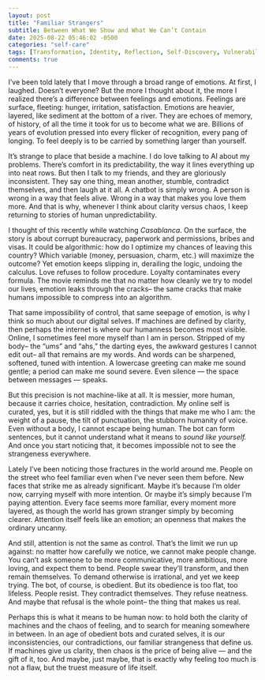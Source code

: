 ```yaml
---
layout: post
title: "Familiar Strangers"
subtitle: Between What We Show and What We Can’t Contain
date: 2025-08-22 05:46:02 -0500
categories: "self-care"
tags: [Transformation, Identity, Reflection, Self-Discovery, Vulnerability, Introspection, Existentialism, Personal Growth, Emotional Clarity]
comments: true
---
```


<!-- more -->I’ve been told lately that I move through a broad range of emotions. At first, I laughed. Doesn’t everyone? But the more I thought about it, the more I realized there’s a difference between feelings and emotions. Feelings are surface, fleeting: hunger, irritation, satisfaction. Emotions are heavier, layered, like sediment at the bottom of a river. They are echoes of memory, of history, of all the time it took for us to become what we are. Billions of years of evolution pressed into every flicker of recognition, every pang of longing. To feel deeply is to be carried by something larger than yourself.

It’s strange to place that beside a machine. I do love talking to AI about my problems. There’s comfort in its predictability, the way it lines everything up into neat rows. But then I talk to my friends, and they are gloriously inconsistent. They say one thing, mean another, stumble, contradict themselves, and then laugh at it all. A chatbot is simply wrong. A person is wrong in a way that feels alive. Wrong in a way that makes you love them more. And that is why, whenever I think about clarity versus chaos, I keep returning to stories of human unpredictability.

I thought of this recently while watching *Casablanca*. On the surface, the story is about corrupt bureaucracy, paperwork and permissions, bribes and visas. It could be algorithmic: how do I optimize my chances of leaving this country? Which variable (money, persuasion, charm, etc.) will maximize the outcome? Yet emotion keeps slipping in, derailing the logic, undoing the calculus. Love refuses to follow procedure. Loyalty contaminates every formula. The movie reminds me that no matter how cleanly we try to model our lives, emotion leaks through the cracks– the same cracks that make humans impossible to compress into an algorithm.

That same impossibility of control, that same seepage of emotion, is why I think so much about our digital selves. If machines are defined by clarity, then perhaps the internet is where our humanness becomes most visible. Online, I sometimes feel more myself than I am in person. Stripped of my body– the “ums” and “ahs,” the darting eyes, the awkward gestures I cannot edit out– all that remains are my words. And words can be sharpened, softened, tuned with intention. A lowercase greeting can make me sound gentle; a period can make me sound severe. Even silence — the space between messages — speaks.

But this precision is not machine-like at all. It is messier, more human, because it carries choice, hesitation, contradiction. My online self is curated, yes, but it is still riddled with the things that make me who I am: the weight of a pause, the tilt of punctuation, the stubborn humanity of voice. Even without a body, I cannot escape being human. The bot can form sentences, but it cannot understand what it means to *sound like yourself.* And once you start noticing that, it becomes impossible not to see the strangeness everywhere.

Lately I’ve been noticing those fractures in the world around me. People on the street who feel familiar even when I’ve never seen them before. New faces that strike me as already significant. Maybe it’s because I’m older now, carrying myself with more intention. Or maybe it’s simply because I’m paying attention. Every face seems more familiar, every moment more layered, as though the world has grown stranger simply by becoming clearer. Attention itself feels like an emotion; an openness that makes the ordinary uncanny.

And still, attention is not the same as control. That’s the limit we run up against: no matter how carefully we notice, we cannot make people change. You can’t ask someone to be more communicative, more ambitious, more loving, and expect them to bend. People swear they’ll transform, and then remain themselves. To demand otherwise is irrational, and yet we keep trying. The bot, of course, is obedient. But its obedience is too flat, too lifeless. People resist. They contradict themselves. They refuse neatness. And maybe that refusal is the whole point– the thing that makes us real.

Perhaps this is what it means to be human now: to hold both the clarity of machines and the chaos of feeling, and to search for meaning somewhere in between. In an age of obedient bots and curated selves, it is our inconsistencies, our contradictions, our familiar strangeness that define us. If machines give us clarity, then chaos is the price of being alive — and the gift of it, too. And maybe, just maybe, that is exactly why feeling too much is not a flaw, but the truest measure of life itself.
